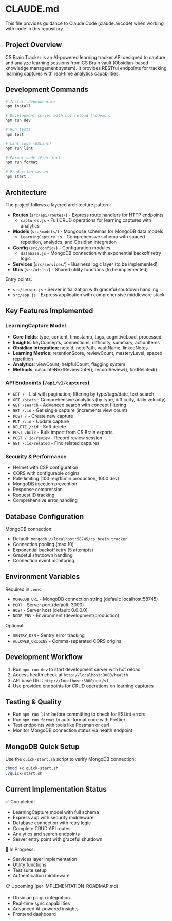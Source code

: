 # CLAUDE.md

This file provides guidance to Claude Code (claude.ai/code) when working with code in this repository.

## Project Overview

CS Brain Tracker is an AI-powered learning tracker API designed to capture and analyze learning sessions from CS Brain vault (Obsidian-based knowledge management system). It provides RESTful endpoints for tracking learning captures with real-time analytics capabilities.

## Development Commands

```bash
# Install dependencies
npm install

# Development server with hot reload (nodemon)
npm run dev

# Run tests
npm test

# Lint code (ESLint)
npm run lint

# Format code (Prettier)
npm run format

# Production server
npm start
```

## Architecture

The project follows a layered architecture pattern:

- **Routes** (`src/api/routes/`) - Express route handlers for HTTP endpoints
  - `captures.js` - Full CRUD operations for learning captures with analytics
- **Models** (`src/models/`) - Mongoose schemas for MongoDB data models
  - `LearningCapture.js` - Comprehensive schema with spaced repetition, analytics, and Obsidian integration
- **Config** (`src/config/`) - Configuration modules
  - `database.js` - MongoDB connection with exponential backoff retry logic
- **Services** (`src/services/`) - Business logic layer (to be implemented)
- **Utils** (`src/utils/`) - Shared utility functions (to be implemented)

Entry points:
- `src/server.js` - Server initialization with graceful shutdown handling
- `src/app.js` - Express application with comprehensive middleware stack

## Key Features Implemented

### LearningCapture Model
- **Core fields**: type, content, timestamp, tags, cognitiveLoad, processed
- **Insights**: keyConcepts, connections, difficulty, summary, actionItems
- **Obsidian Integration**: noteId, notePath, vaultName, linkedNotes
- **Learning Metrics**: retentionScore, reviewCount, masteryLevel, spaced repetition
- **Analytics**: viewCount, helpfulCount, flagging system
- **Methods**: calculateNextReviewDate(), recordReview(), findRelated()

### API Endpoints (`/api/v1/captures`)
- `GET /` - List with pagination, filtering by type/tags/date, text search
- `GET /stats` - Comprehensive analytics (by type, difficulty, daily velocity)
- `GET /search` - Advanced search with concept filtering
- `GET /:id` - Get single capture (increments view count)
- `POST /` - Create new capture
- `PUT /:id` - Update capture
- `DELETE /:id` - Soft delete
- `POST /bulk` - Bulk import from CS Brain exports
- `POST /:id/review` - Record review session
- `GET /:id/related` - Find related captures

### Security & Performance
- Helmet with CSP configuration
- CORS with configurable origins
- Rate limiting (100 req/15min production, 1000 dev)
- MongoDB injection prevention
- Response compression
- Request ID tracking
- Comprehensive error handling

## Database Configuration

MongoDB connection:
- Default: `mongodb://localhost:58745/cs_brain_tracker`
- Connection pooling (max 10)
- Exponential backoff retry (5 attempts)
- Graceful shutdown handling
- Connection event monitoring

## Environment Variables

Required in `.env`:
- `MONGODB_URI` - MongoDB connection string (default: localhost:58745)
- `PORT` - Server port (default: 3000)
- `HOST` - Server host (default: 0.0.0.0)
- `NODE_ENV` - Environment (development/production)

Optional:
- `SENTRY_DSN` - Sentry error tracking
- `ALLOWED_ORIGINS` - Comma-separated CORS origins

## Development Workflow

1. Run `npm run dev` to start development server with hot reload
2. Access health check at `http://localhost:3000/health`
3. API base URL: `http://localhost:3000/api/v1`
4. Use provided endpoints for CRUD operations on learning captures

## Testing & Quality

- Run `npm run lint` before committing to check for ESLint errors
- Run `npm run format` to auto-format code with Prettier
- Test endpoints with tools like Postman or curl
- Monitor MongoDB connection status via health endpoint

## MongoDB Quick Setup

Use the `quick-start.sh` script to verify MongoDB connection:
```bash
chmod +x quick-start.sh
./quick-start.sh
```

## Current Implementation Status

✅ Completed:
- LearningCapture model with full schema
- Express app with security middleware
- Database connection with retry logic
- Complete CRUD API routes
- Analytics and search endpoints
- Server entry point with graceful shutdown

🔄 In Progress:
- Services layer implementation
- Utility functions
- Test suite setup
- Authentication middleware

📋 Upcoming (per IMPLEMENTATION-ROADMAP.md):
- Obsidian plugin integration
- Real-time sync capabilities
- Advanced AI-powered insights
- Frontend dashboard